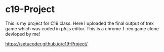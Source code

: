# c19-Project
This is my project for C19 class. Here I uploaded the final output of trex game which was coded in p5.js editor. This is a chrome T-rex game clone devloped by me!

https://setucoder.github.io/c19-Project/
